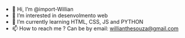 - 👋 Hi, I’m @import-Willian
- 👀 I’m interested in desenvolmento web
- 🌱 I’m currently learning HTML, CSS, JS and PYTHON
- 📫 How to reach me ? Can be by email: willianthesouza@gmail.com
